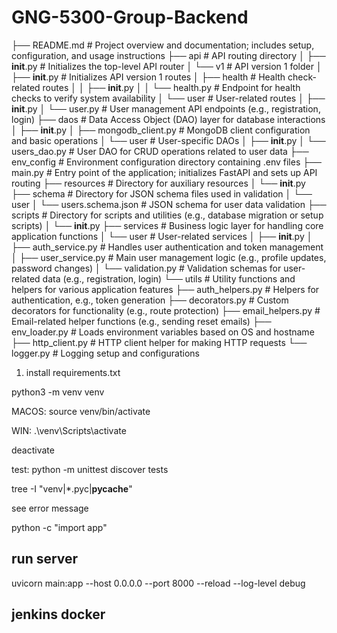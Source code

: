 # GNG-5300-Group-Backend


├── README.md               # Project overview and documentation; includes setup, configuration, and usage instructions
├── api                     # API routing directory
│   ├── __init__.py         # Initializes the top-level API router
│   └── v1                  # API version 1 folder
│       ├── __init__.py     # Initializes API version 1 routes
│       ├── health          # Health check-related routes
│       │   ├── __init__.py
│       │   └── health.py   # Endpoint for health checks to verify system availability
│       └── user            # User-related routes
│           ├── __init__.py
│           └── user.py     # User management API endpoints (e.g., registration, login)
├── daos                    # Data Access Object (DAO) layer for database interactions
│   ├── __init__.py
│   ├── mongodb_client.py   # MongoDB client configuration and basic operations
│   └── user                # User-specific DAOs
│       ├── __init__.py
│       └── users_dao.py    # User DAO for CRUD operations related to user data
├── env_config              # Environment configuration directory containing .env files
├── main.py                 # Entry point of the application; initializes FastAPI and sets up API routing
├── resources               # Directory for auxiliary resources
│   └── __init__.py
├── schema                  # Directory for JSON schema files used in validation
│   └── user
│       └── users.schema.json # JSON schema for user data validation
├── scripts                 # Directory for scripts and utilities (e.g., database migration or setup scripts)
│   └── __init__.py
├── services                # Business logic layer for handling core application functions
│   └── user                # User-related services
│       ├── __init__.py
│       ├── auth_service.py # Handles user authentication and token management
│       ├── user_service.py # Main user management logic (e.g., profile updates, password changes)
│       └── validation.py   # Validation schemas for user-related data (e.g., registration, login)
└── utils                   # Utility functions and helpers for various application features
    ├── auth_helpers.py     # Helpers for authentication, e.g., token generation
    ├── decorators.py       # Custom decorators for functionality (e.g., route protection)
    ├── email_helpers.py    # Email-related helper functions (e.g., sending reset emails)
    ├── env_loader.py       # Loads environment variables based on OS and hostname
    ├── http_client.py      # HTTP client helper for making HTTP requests
    └── logger.py           # Logging setup and configurations




1. install requirements.txt


python3 -m venv venv

MACOS:
source venv/bin/activate

WIN:
.\venv\Scripts\activate


deactivate


test:
python -m unittest discover tests

tree -I "venv|*.pyc|__pycache__"

see error message

python -c "import app"

## run server
uvicorn main:app --host 0.0.0.0 --port 8000 --reload --log-level debug


## jenkins docker




